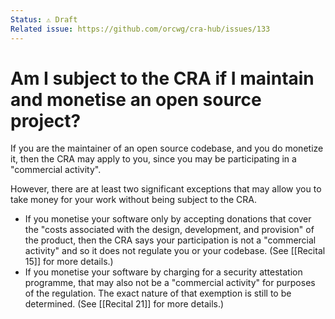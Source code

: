```yaml
---
Status: ⚠️ Draft
Related issue: https://github.com/orcwg/cra-hub/issues/133
---
```


# Am I subject to the CRA if I maintain and monetise an open source project?

If you are the maintainer of an open source codebase, and you do monetize it, then the CRA may apply to you, since you may be participating in a "commercial activity". 

However, there are at least two significant exceptions that may allow you to take money for your work without being subject to the CRA.

- If you monetise your software only by accepting donations that cover the "costs associated with the design, development, and provision" of the product, then the CRA says your participation is not a "commercial activity" and so it does not regulate you or your codebase. (See [[Recital 15]] for more details.)
- If you monetise your software by charging for a security attestation programme, that may also not be a "commercial activity" for purposes of the regulation. The exact nature of that exemption is still to be determined. (See [[Recital 21]] for more details.)



